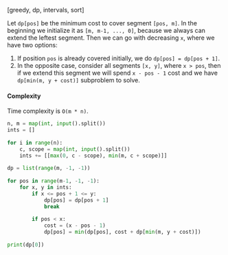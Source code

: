 [greedy, dp, intervals, sort]

Let `dp[pos]` be the minimum cost to cover segment `[pos, m]`. In the beginning we initialize it as `[m, m-1, ..., 0]`, because we always can extend the leftest segment. Then we can go with decreasing `x`, where we have two options:
1. If position `pos` is already covered initially, we do `dp[pos] = dp[pos + 1]`.
2. In the opposite case, consider all segments `[x, y]`, where `x > pos`, then if we extend this segment we will spend `x - pos - 1` cost and we have `dp[min(m, y + cost)]` subproblem to solve.

#### Complexity
Time complexity is `O(m * n)`.

```python
n, m = map(int, input().split())
ints = []
 
for i in range(n):
	c, scope = map(int, input().split())
	ints += [[max(0, c - scope), min(m, c + scope)]]
 
dp = list(range(m, -1, -1))
 
for pos in range(m-1, -1, -1):
    for x, y in ints:
        if x <= pos + 1 <= y:
            dp[pos] = dp[pos + 1]
            break
 
        if pos < x:
            cost = (x - pos - 1)
            dp[pos] = min(dp[pos], cost + dp[min(m, y + cost)])
 
print(dp[0])
```